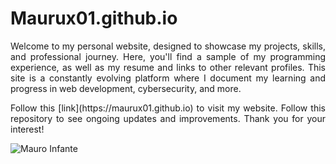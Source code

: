 # Maurux01.github.io

<p align="justify">
Welcome to my personal website, designed to showcase my projects, skills, and professional journey. Here, you'll find a sample of my programming experience, as well as my resume and links to other relevant profiles. This site is a constantly evolving platform where I document my learning and progress in web development, cybersecurity, and more.
</p>

<p align="justify">
Follow this [link](https://maurux01.github.io) to visit my website. Follow this repository to see ongoing updates and improvements. Thank you for your interest!
</p>


![Mauro Infante](https://github.com/user-attachments/assets/7d7bf3da-0a9b-4354-83ee-88f557416e34)
